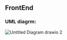 ## FrontEnd

<a name="frontUml"></a>
### UML diagrm:
![Untitled Diagram drawio 2](https://user-images.githubusercontent.com/92247904/145264460-98b942fb-c666-40d4-8aee-518755906c9e.png)
